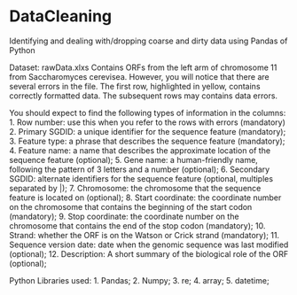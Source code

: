 # DataCleaning
Identifying and dealing with/dropping coarse and dirty data using Pandas of Python

Dataset: rawData.xlxs
     Contains ORFs from the left arm of chromosome 11 from Saccharomyces cerevisea.  However, you will notice that there are several errors in the file.  The first row, highlighted in yellow, contains correctly formatted data. The subsequent rows may contains data errors.
     
You should expect to find the following types of information in the columns:
      1.	Row number: use this when you refer to the rows with errors (mandatory)\
      2.  Primary SGDID: a unique identifier for the sequence feature (mandatory);
      3.  Feature type: a phrase that describes the sequence feature   (mandatory);
      4.  Feature name: a name that describes the approximate location of the sequence feature (optional);
      5.	Gene name: a human-friendly name, following the pattern of 3 letters and a number (optional);
      6.  Secondary SGDID: alternate identifiers for the sequence feature  (optional, multiples separated by |);
      7.  Chromosome: the chromosome that the sequence feature is located on (optional);
      8.  Start coordinate: the coordinate number on the chromosome that contains the beginning of the start codon (mandatory);
      9.  Stop coordinate: the coordinate number on the chromosome that  contains the end of the stop codon  (mandatory);
      10. Strand: whether the ORF is on the Watson or Crick strand (mandatory);
      11. Sequence version date: date when the genomic sequence was last modified (optional);
      12. Description: A short summary of the biological role of the ORF (optional);

Python Libraries used:
      1. Pandas;
      2. Numpy;
      3. re;
      4. array;
      5. datetime;
